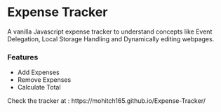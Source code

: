 <h1>Expense Tracker</h1>

<p> A vanilla Javascript expense tracker to understand concepts like Event Delegation, Local Storage Handling and Dynamically editing webpages.</p>

<h3>Features</h3>
<ul>
<li>Add Expenses</li>
<li>Remove Expenses</li>
<li>Calculate Total</li>
</ul>

<p>Check the tracker at : <a href:" https://mohitch165.github.io/Expense-Tracker/"> https://mohitch165.github.io/Expense-Tracker/</a></p>
